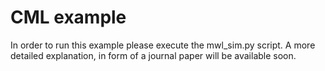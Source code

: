 # CML example
In order to run this example please execute the mwl_sim.py script. A more detailed explanation, in form of a 
journal paper will be available soon.
